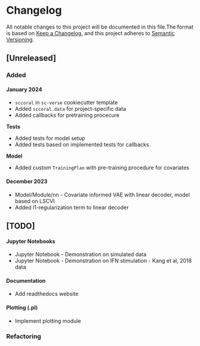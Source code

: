 # Changelog

All notable changes to this project will be documented in this file.The format is based on [Keep a Changelog][],
and this project adheres to [Semantic Versioning][].

[keep a changelog]: https://keepachangelog.com/en/1.0.0/
[semantic versioning]: https://semver.org/spec/v2.0.0.html

## [Unreleased]

### Added

#### January 2024

-   `sccoral` in `sc-verse` cookiecutter template
-   Added `sccoral.data` for project-specific data
-   Added callbacks for pretraining procecure

**Tests**

-   Added tests for model setup
-   Added tests based on implemented tests for callbacks

**Model**

-   Added custom `TrainingPlan` with pre-training procedure for covariates

#### December 2023

-   Model/Module/nn - Covariate informed VAE with linear decoder, model based on LSCVI
-   Added l1-regularization term to linear decoder

## [TODO]

#### Jupyter Notebooks

-   Jupyter Notebook - Demonstration on simulated data
-   Jupyter Notebook - Demonstration on IFN stimulation - Kang et al, 2018 data

#### Documentation

-   Add readthedocs website

#### Plotting (.pl)

-   Implement plotting module

### Refactoring

<!-- #### Tools (.tl)  -->
